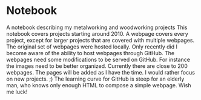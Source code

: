 # Notebook
A notebook describing my metalworking and woodworking projects
This notebook covers projects starting around 2010.
A webpage covers every project, except for larger projects that are covered with multiple webpages.
The original set of webpages were hosted locally. Only recently did I become aware of the ability to host webpages through GitHub.
The webpages need some modifications to be served on GitHub. For instance the images need to be better organized.
Currently there are close to 200 webpages. The pages will be added as I have the time. I would rather focus on new projects. ;)
The learning curve for GitHub is steep for an elderly man, who knows only enough HTML to compose a simple webpage.
Wish me luck!
